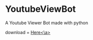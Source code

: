 # YoutubeViewBot

A Youtube Viewer Bot made with python

download = <a href="YoutubeViewBot/YoutubeViewBot.zip">Here<\a>

